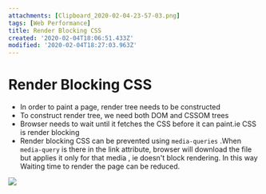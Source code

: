 ```yaml
---
attachments: [Clipboard_2020-02-04-23-57-03.png]
tags: [Web Performance]
title: Render Blocking CSS
created: '2020-02-04T18:06:51.433Z'
modified: '2020-02-04T18:27:03.963Z'
---
```


# Render Blocking CSS

* In order to paint a page, render tree needs to be constructed
* To construct render tree, we need both DOM and CSSOM trees
* Browser needs to wait until it fetches the CSS before it can paint.ie CSS is render blocking
* Render blocking CSS can be prevented using `media-queries` .When `media-query` is there in the link attribute, browser will download the file but applies it only for that media , ie doesn't block rendering. In this way Waiting time to render the page can be reduced.


![](@attachment/Clipboard_2020-02-04-23-57-03.png)




